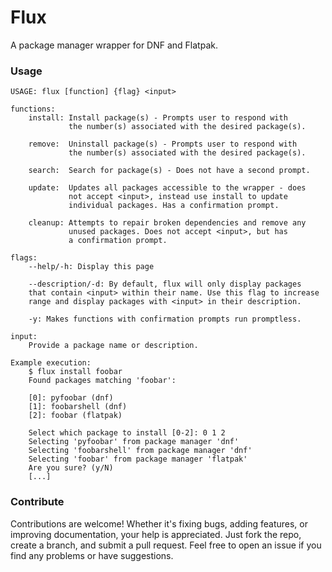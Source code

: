 # Flux

A package manager wrapper for DNF and Flatpak.

### Usage

```
USAGE: flux [function] {flag} <input>

functions:
    install: Install package(s) - Prompts user to respond with
             the number(s) associated with the desired package(s).

    remove:  Uninstall package(s) - Prompts user to respond with
             the number(s) associated with the desired package(s).

    search:  Search for package(s) - Does not have a second prompt.

    update:  Updates all packages accessible to the wrapper - does
             not accept <input>, instead use install to update
             individual packages. Has a confirmation prompt.

    cleanup: Attempts to repair broken dependencies and remove any
             unused packages. Does not accept <input>, but has
             a confirmation prompt.

flags:
    --help/-h: Display this page

    --description/-d: By default, flux will only display packages
    that contain <input> within their name. Use this flag to increase
    range and display packages with <input> in their description.

    -y: Makes functions with confirmation prompts run promptless.

input:
    Provide a package name or description.

Example execution:
    $ flux install foobar
    Found packages matching 'foobar':

    [0]: pyfoobar (dnf)
    [1]: foobarshell (dnf)
    [2]: foobar (flatpak)

    Select which package to install [0-2]: 0 1 2
    Selecting 'pyfoobar' from package manager 'dnf'
    Selecting 'foobarshell' from package manager 'dnf'
    Selecting 'foobar' from package manager 'flatpak'
    Are you sure? (y/N)
    [...]
```

### Contribute

Contributions are welcome! Whether it's fixing bugs, adding features, or improving documentation, your help is appreciated. Just fork the repo, create a branch, and submit a pull request. Feel free to open an issue if you find any problems or have suggestions.
